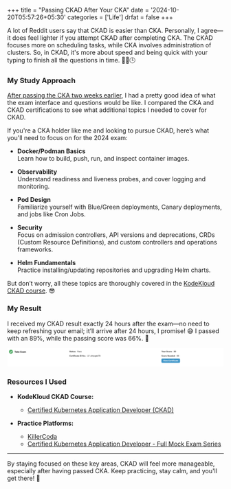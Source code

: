 +++
title = "Passing CKAD After Your CKA"
date = '2024-10-20T05:57:26+05:30'
categories = ['Life']
drfat = false
+++


A lot of Reddit users say that CKAD is easier than CKA. Personally, I agree—it does feel lighter if you attempt CKAD after completing CKA. The CKAD focuses more on scheduling tasks, while CKA involves administration of clusters. So, in CKAD, it's more about speed and being quick with your typing to finish all the questions in time. 🏃‍♂️🕒

### My Study Approach

[After passing the CKA two weeks earlier](https://bookofdaniel.in/posts/how-my-15-month-old-baby-helped-me-pass-the-cka-exam/), I had a pretty good idea of what the exam interface and questions would be like. I compared the CKA and CKAD certifications to see what additional topics I needed to cover for CKAD. 

If you're a CKA holder like me and looking to pursue CKAD, here’s what you'll need to focus on for the 2024 exam:

- **Docker/Podman Basics**  
  Learn how to build, push, run, and inspect container images.
  
- **Observability**  
  Understand readiness and liveness probes, and cover logging and monitoring.

- **Pod Design**  
  Familiarize yourself with Blue/Green deployments, Canary deployments, and jobs like Cron Jobs.

- **Security**  
  Focus on admission controllers, API versions and deprecations, CRDs (Custom Resource Definitions), and custom controllers and operations frameworks.

- **Helm Fundamentals**  
  Practice installing/updating repositories and upgrading Helm charts.

But don’t worry, all these topics are thoroughly covered in the [KodeKloud CKAD course](https://learn.kodekloud.com/user/courses/certified-kubernetes-application-developer-ckad). 😎

### My Result

I received my CKAD result exactly 24 hours after the exam—no need to keep refreshing your email; it’ll arrive after 24 hours, I promise! 😅 I passed with an 89%, while the passing score was 66%. 🎉

![result](/images/ckad-exam-results.png)

### Resources I Used

- **KodeKloud CKAD Course:**  
  - [Certified Kubernetes Application Developer (CKAD)](https://learn.kodekloud.com/user/courses/certified-kubernetes-application-developer-ckad)

- **Practice Platforms:**  
  - [KillerCoda](https://killercoda.com/)  
  - [Certified Kubernetes Application Developer - Full Mock Exam Series](https://learn.kodekloud.com/user/courses/ultimate-certified-kubernetes-application-developer-ckad-mock-exam-series)

---

By staying focused on these key areas, CKAD will feel more manageable, especially after having passed CKA. Keep practicing, stay calm, and you'll get there! 🚀